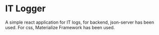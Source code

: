 # IT Logger

A simple react application for IT logs, for backend, json-server has been used.
For css, Materialize Framework has been used.
